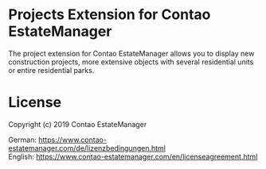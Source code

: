 # Projects Extension for Contao EstateManager
The project extension for Contao EstateManager allows you to display new construction projects, more extensive objects with several residential units or entire residential parks.

# License
Copyright (c) 2019 Contao EstateManager

German: https://www.contao-estatemanager.com/de/lizenzbedingungen.html \
English: https://www.contao-estatemanager.com/en/licenseagreement.html

